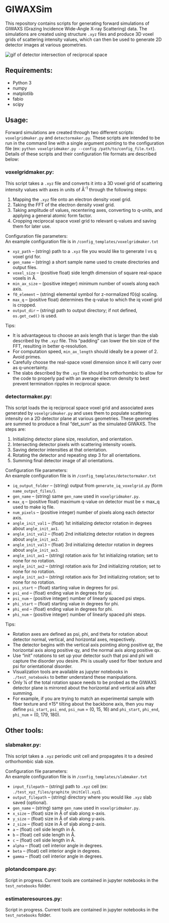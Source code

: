 # GIWAXSim
This repository contains scripts for generating forward simulations of GIWAXS (Grazing Incidence Wide-Angle X-ray Scattering) data. The simulations are created using structure `.xyz` files and produce 3D voxel grids of scattering intensity values, which can then be used to generate 2D detector images at various geometries.

![gif of detector intersection of reciprocal space](example_giwaxs/phi_sidebyside.gif)

## Requirements:
- Python 3
- numpy
- matplotlib
- fabio
- scipy

## Usage:
Forward simulations are created through two different scripts: `voxelgridmaker.py` and `detectormaker.py`. These scripts are intended to be run in the command line with a single argument pointing to the configuration file (ex: `python voxelgridmaker.py --config /path/to/config_file.txt`). Details of these scripts and their configuration file formats are described below:

### voxelgridmaker.py:
This script takes a `.xyz` file and converts it into a 3D voxel grid of scattering intensity values with axes in units of Å<sup>-1</sup> through the following steps:
1. Mapping the `.xyz` file onto an electron density voxel grid.
2. Taking the FFT of the electron density voxel grid.
3. Taking amplitude of values, recentering axes, converting to q-units, and applying a general atomic form factor.
4. Cropping reciprocal space voxel grid to relevant q-values and saving them for later use.

Configuration file parameters:\
An example configuration file is in `/config_templates/voxelgridmaker.txt`
- `xyz_path` – (string) path to a `.xyz` file you would like to generate I vs q voxel grid for.
- `gen_name` – (string) a short sample name used to create directories and output files.
- `voxel_size` – (positive float) side length dimension of square real-space voxels in Å.
- `min_ax_size` – (positive integer) minimum number of voxels along each axis.
- `f0_element` – (string) elemental symbol for z-normalized f0(q) scaling.
- `max_q` – (positive float) determines the q-value to which the iq voxel grid is cropped.
- `output_dir` – (string) path to output directory; if not defined, `os.get_cwd()` is used.

Tips:
- It is advantageous to choose an axis length that is larger than the slab described by the `.xyz` file. This “padding” can lower the bin size of the FFT, resulting in better q-resolution.
- For computation speed, `min_ax_length` should ideally be a power of 2. Avoid primes.
- Carefully choose the real-space voxel dimension since it will carry over as q-uncertainty.
- The slabs described by the `.xyz` file should be orthorhombic to allow for the code to properly pad with an average electron density to best prevent termination ripples in reciprocal space.

### detectormaker.py:
This script loads the iq reciprocal space voxel grid and associated axes generated by `voxelgridmaker.py` and uses them to populate scattering intensity on a 2D detector plane at various geometries. These geometries are summed to produce a final “det_sum” as the simulated GIWAXS. The steps are:
1. Initializing detector plane size, resolution, and orientation.
2. Intersecting detector pixels with scattering intensity voxels.
3. Saving detector intensities at that orientation.
4. Rotating the detector and repeating step 3 for all orientations.
5. Summing final detector image of all orientations.

Configuration file parameters:\
An example configuration file is in `/config_templates/detectormaker.txt`
- `iq_output_folder` – (string) output from `generate_iq_voxelgrid.py` (form `name_output_files/`).
- `gen_name` – (string) same `gen_name` used in `voxelgridmaker.py`.
- `max_q` – (positive float) maximum q-value on detector must be ≤ max_q used to make iq file.
- `num_pixels` – (positive integer) number of pixels along each detector axis.
- `angle_init_val1` – (float) 1st initializing detector rotation in degrees about `angle_init_ax1`.
- `angle_init_val2` – (float) 2nd initializing detector rotation in degrees about `angle_init_ax2`.
- `angle_init_val3` – (float) 3rd initializing detector rotation in degrees about `angle_init_ax3`.
- `angle_init_ax1` – (string) rotation axis for 1st initializing rotation; set to none for no rotation.
- `angle_init_ax2` – (string) rotation axis for 2nd initializing rotation; set to none for no rotation.
- `angle_init_ax3` – (string) rotation axis for 3rd initializing rotation; set to none for no rotation.
- `psi_start` – (float) starting value in degrees for psi.
- `psi_end` – (float) ending value in degrees for psi.
- `psi_num` – (positive integer) number of linearly spaced psi steps.
- `phi_start` – (float) starting value in degrees for phi.
- `phi_end` – (float) ending value in degrees for phi.
- `phi_num` – (positive integer) number of linearly spaced phi steps.

Tips:
- Rotation axes are defined as psi, phi, and theta for rotation about detector normal, vertical, and horizontal axes, respectively.
- The detector begins with the vertical axis pointing along positive qz, the horizontal axis along positive qy, and the normal axis along positive qx.
- Use “init” rotations to set up your detector such that psi and phi will capture the disorder you desire. Phi is usually used for fiber texture and psi for orientational disorder.
- Visualization tools are available as jupyter notebooks in `./test_notebooks` to better understand these manipulations.
- Only ¼ of the total rotation space needs to be probed as the GIWAXS detector plane is mirrored about the horizontal and vertical axis after summing.
- For example, if you are trying to match an experimental sample with fiber texture and ±15° tilting about the backbone axis, then you may define `psi_start`, `psi_end`, `psi_num` = (0, 15, 16) and `phi_start`, `phi_end`, `phi_num` = (0, 179, 180).

## Other tools:

### slabmaker.py:
This script takes a `.xyz` periodic unit cell and propagates it to a desired orthorhombic slab size.

Configuration file parameters:\
An example configuration file is in `/config_templates/slabmaker.txt`
- `input_filepath` – (string) path to `.xyz` cell (ex: `./test_xyz_files/graphite_UnitCell.xyz`).
- `output_filepath` – (string) directory where you would like `.xyz` slab saved (optional).
- `gen_name` – (string) same `gen_name` used in `voxelgridmaker.py`.
- `x_size` – (float) size in Å of slab along x-axis.
- `y_size` – (float) size in Å of slab along y-axis.
- `z_size` – (float) size in Å of slab along z-axis.
- `a` – (float) cell side length in Å.
- `b` – (float) cell side length in Å.
- `c` – (float) cell side length in Å.
- `alpha` – (float) cell interior angle in degrees.
- `beta` – (float) cell interior angle in degrees.
- `gamma` – (float) cell interior angle in degrees.

### plotandcompare.py:
Script in progress. Current tools are contained in jupyter notebooks in the `test_notebooks` folder.

### estimateresources.py:
Script in progress. Current tools are contained in jupyter notebooks in the `test_notebooks` folder.
